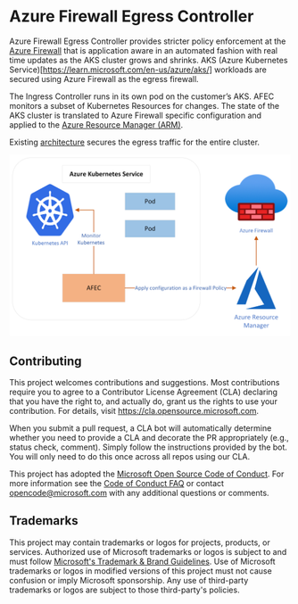 # Azure Firewall Egress Controller

Azure Firewall Egress Controller provides stricter policy enforcement at the [Azure Firewall](https://learn.microsoft.com/en-us/azure/firewall/overview) that is application aware in an automated fashion with real time updates as the AKS cluster grows and shrinks. AKS (Azure Kubernetes Service)[https://learn.microsoft.com/en-us/azure/aks/] workloads are secured using Azure Firewall as the egress firewall.

The Ingress Controller runs in its own pod on the customer’s AKS. AFEC monitors a subset of Kubernetes Resources for changes. The state of the AKS cluster is translated to Azure Firewall specific configuration and applied to the [Azure Resource Manager (ARM)](https://docs.microsoft.com/en-us/azure/azure-resource-manager/resource-group-overview).

Existing [architecture](https://learn.microsoft.com/en-us/azure/aks/limit-egress-traffic) secures the egress traffic for the entire cluster.

<img src="docs/images/architecture.png" width="750">

## Contributing

This project welcomes contributions and suggestions.  Most contributions require you to agree to a
Contributor License Agreement (CLA) declaring that you have the right to, and actually do, grant us
the rights to use your contribution. For details, visit https://cla.opensource.microsoft.com.

When you submit a pull request, a CLA bot will automatically determine whether you need to provide
a CLA and decorate the PR appropriately (e.g., status check, comment). Simply follow the instructions
provided by the bot. You will only need to do this once across all repos using our CLA.

This project has adopted the [Microsoft Open Source Code of Conduct](https://opensource.microsoft.com/codeofconduct/).
For more information see the [Code of Conduct FAQ](https://opensource.microsoft.com/codeofconduct/faq/) or
contact [opencode@microsoft.com](mailto:opencode@microsoft.com) with any additional questions or comments.

## Trademarks

This project may contain trademarks or logos for projects, products, or services. Authorized use of Microsoft
trademarks or logos is subject to and must follow
[Microsoft's Trademark & Brand Guidelines](https://www.microsoft.com/en-us/legal/intellectualproperty/trademarks/usage/general).
Use of Microsoft trademarks or logos in modified versions of this project must not cause confusion or imply Microsoft sponsorship.
Any use of third-party trademarks or logos are subject to those third-party's policies.
